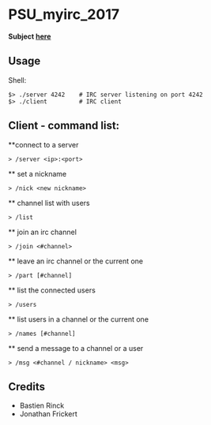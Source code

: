 # PSU_myirc_2017

**Subject [here](https://github.com/thibautcornolti/MyIRC/blob/master/Subject.pdf)**

## Usage

Shell:
```
$> ./server 4242    # IRC server listening on port 4242
$> ./client         # IRC client
```
## Client - command list:

**connect to a server
```
> /server <ip>:<port>
```
** set a nickname
```
> /nick <new nickname>
```
** channel list with users
```
> /list
```
** join an irc channel
```
> /join <#channel>
```
** leave an irc channel or the current one
```
> /part [#channel]
```
** list the connected users
```
> /users
```
** list users in a channel or the current one
```
> /names [#channel]
```
** send a message to a channel or a user
```
> /msg <#channel / nickname> <msg>
```

## Credits

* Bastien Rinck
* Jonathan Frickert
